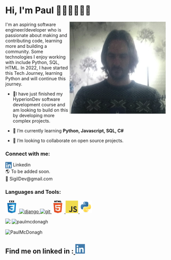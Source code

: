 # Hi, I'm Paul 👋🏾👨🏼‍🎓👨

<img src="https://github.com/PaulMcDonagh-source/PaulMcDonagh-source/blob/main/Capture.PNG" alt="Picture" align="right">
I'm an aspiring software engineer/developer who is passionate about making and contributing code, learning more and building a community. Some technologies I enjoy working with include Python, SQL, HTML. In 2022, I have started this Tech Journey, learning Python and will continue this journey.

- 🔭I have just finished my HyperionDev software development course and am looking to build on this by developing more complex projects.

- 🌱 I’m currently learning **Python, Javascript, SQL, C#**

- 👯 I’m looking to collaborate on open source projects.

<h3 align="left">Connect with me:</h3>
<p align="left"><a href="https://www.linkedin.com/in/paul-mcdonagh-a956686a"><img align="center" alt="linkedIn logo" height="20" width="20"
                src="https://github.com/PaulMcDonagh-source/PaulMcDonagh-source/blob/main/linkedin_logo.png"/></a> Linkedin
                <br>🌎 To be added soon.
                <br>📧 SigilDev@gmail.com
</p>

<h3 align="left">Languages and Tools:</h3>
<p align="left"><a href="https://www.w3schools.com/css/" target="_blank" rel="noreferrer"> <img src="https://raw.githubusercontent.com/devicons/devicon/master/icons/css3/css3-original-wordmark.svg" alt="css3" width="40" height="40"/> </a> <a href="https://www.djangoproject.com/" target="_blank" rel="noreferrer"> <img src="https://cdn.worldvectorlogo.com/logos/django.svg" alt="django" width="40" height="40"/> </a> <a href="https://git-scm.com/" target="_blank" rel="noreferrer"> <img src="https://www.vectorlogo.zone/logos/git-scm/git-scm-icon.svg" alt="git" width="40" height="40"/> </a> <a href="https://www.w3.org/html/" target="_blank" rel="noreferrer"> <img src="https://raw.githubusercontent.com/devicons/devicon/master/icons/html5/html5-original-wordmark.svg" alt="html5" width="40" height="40"/> </a> <a href="https://developer.mozilla.org/en-US/docs/Web/JavaScript" target="_blank" rel="noreferrer"> <img src="https://raw.githubusercontent.com/devicons/devicon/master/icons/javascript/javascript-original.svg" alt="javascript" width="40" height="40"/> </a> <a href="https://www.mysql.com/" target="_blank" rel="noreferrer"> <a href="https://www.python.org" target="_blank" rel="noreferrer"> <img src="https://raw.githubusercontent.com/devicons/devicon/master/icons/python/python-original.svg" alt="python" width="40" height="40"/> </a> </p>

<p><img align="left" src="/></p>

## <p>&nbsp;<img align="center" src="" alt="paulmcdonagh" /></p>

<p><img align="center" src="" alt="PaulMcDonagh" /></p>

## Find me on linked in :<a href="https://www.linkedin.com/in/paul-mcdonagh-a956686a"> <img src="https://github.com/PaulMcDonagh-source/PaulMcDonagh-source/blob/main/linkedin_logo.png" alt="linked in logo" height="30" width="30"/>  </a>

